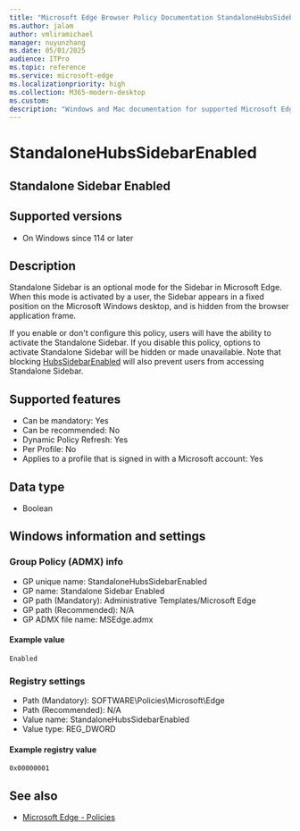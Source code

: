 ```yaml
---
title: "Microsoft Edge Browser Policy Documentation StandaloneHubsSidebarEnabled"
ms.author: jalam
author: vmliramichael
manager: nuyunzhang
ms.date: 05/01/2025
audience: ITPro
ms.topic: reference
ms.service: microsoft-edge
ms.localizationpriority: high
ms.collection: M365-modern-desktop
ms.custom:
description: "Windows and Mac documentation for supported Microsoft Edge Browser policy: Standalone Sidebar Enabled"
---
```


<!--THIS FILE IS AUTOMATICALLY GENERATED. MANUAL CHANGES WILL BE OVERWRITTEN.-->
<!--Please contact the Microsoft Edge Manageability team with any questions.-->

# StandaloneHubsSidebarEnabled

## Standalone Sidebar Enabled


## Supported versions

- On Windows since 114 or later

## Description

Standalone Sidebar is an optional mode for the Sidebar in Microsoft Edge. When this mode is activated by a user, the Sidebar appears in a fixed position on the Microsoft Windows desktop, and is hidden from the browser application frame.

If you enable or don't configure this policy, users will have the ability to activate the Standalone Sidebar.
If you disable this policy, options to activate Standalone Sidebar will be hidden or made unavailable. Note that blocking [HubsSidebarEnabled](HubsSidebarEnabled.md) will also prevent users from accessing Standalone Sidebar.

## Supported features

- Can be mandatory: Yes
- Can be recommended: No
- Dynamic Policy Refresh: Yes
- Per Profile: No
- Applies to a profile that is signed in with a Microsoft account: Yes

## Data type

- Boolean

## Windows information and settings

### Group Policy (ADMX) info

- GP unique name: StandaloneHubsSidebarEnabled
- GP name: Standalone Sidebar Enabled
- GP path (Mandatory): Administrative Templates/Microsoft Edge
- GP path (Recommended): N/A
- GP ADMX file name: MSEdge.admx

#### Example value

```
Enabled
```

### Registry settings

- Path (Mandatory): SOFTWARE\Policies\Microsoft\Edge
- Path (Recommended): N/A
- Value name: StandaloneHubsSidebarEnabled
- Value type: REG_DWORD

#### Example registry value

```
0x00000001
```


## See also
- [Microsoft Edge - Policies](../microsoft-edge-policies.md)
